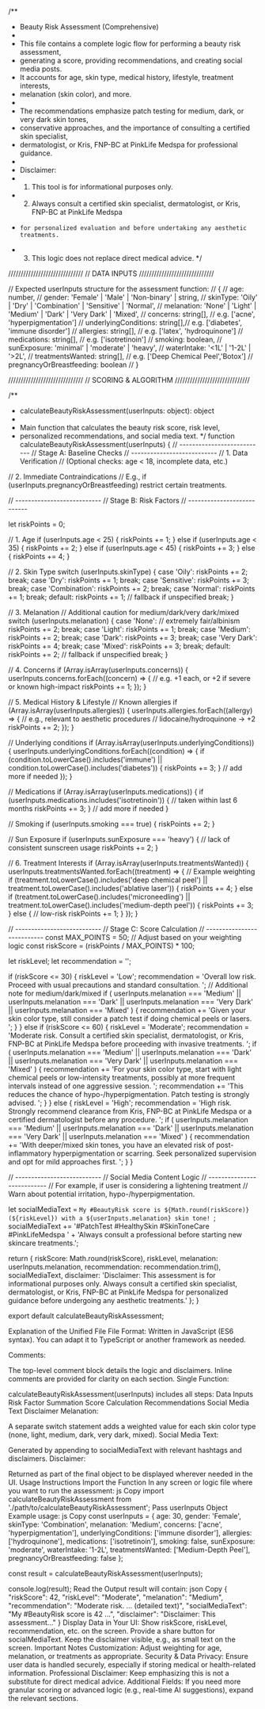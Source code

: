 /**
 *  Beauty Risk Assessment (Comprehensive)
 *
 *  This file contains a complete logic flow for performing a beauty risk assessment,
 *  generating a score, providing recommendations, and creating social media posts.
 *  It accounts for age, skin type, medical history, lifestyle, treatment interests,
 *  melanation (skin color), and more.
 *
 *  The recommendations emphasize patch testing for medium, dark, or very dark skin tones,
 *  conservative approaches, and the importance of consulting a certified skin specialist,
 *  dermatologist, or Kris, FNP-BC at PinkLife Medspa for professional guidance.
 *
 *  Disclaimer:
 *  1. This tool is for informational purposes only.
 *  2. Always consult a certified skin specialist, dermatologist, or Kris, FNP-BC at PinkLife Medspa
 *     for personalized evaluation and before undertaking any aesthetic treatments.
 *  3. This logic does not replace direct medical advice.
 */

//////////////////////////////
//     DATA INPUTS
//////////////////////////////

// Expected userInputs structure for the assessment function:
// {
//   age: number,
//   gender: 'Female' | 'Male' | 'Non-binary' | string,
//   skinType: 'Oily' | 'Dry' | 'Combination' | 'Sensitive' | 'Normal',
//   melanation: 'None' | 'Light' | 'Medium' | 'Dark' | 'Very Dark' | 'Mixed',
//   concerns: string[],            // e.g. ['acne', 'hyperpigmentation']
//   underlyingConditions: string[],// e.g. ['diabetes', 'immune disorder']
//   allergies: string[],           // e.g. ['latex', 'hydroquinone']
//   medications: string[],         // e.g. ['isotretinoin']
//   smoking: boolean,
//   sunExposure: 'minimal' | 'moderate' | 'heavy',
//   waterIntake: '<1L' | '1-2L' | '>2L',
//   treatmentsWanted: string[],    // e.g. ['Deep Chemical Peel','Botox']
//   pregnancyOrBreastfeeding: boolean
// }

//////////////////////////////
//   SCORING & ALGORITHM
//////////////////////////////

/**
 * calculateBeautyRiskAssessment(userInputs: object): object
 *
 * Main function that calculates the beauty risk score, risk level,
 * personalized recommendations, and social media text.
 */
function calculateBeautyRiskAssessment(userInputs) {
  // ---------------------------
  //   Stage A: Baseline Checks
  // ---------------------------
  // 1. Data Verification
  // (Optional checks: age < 18, incomplete data, etc.)

  // 2. Immediate Contraindications
  // E.g., if (userInputs.pregnancyOrBreastfeeding) restrict certain treatments.

  // ---------------------------
  //  Stage B: Risk Factors
  // ---------------------------

  let riskPoints = 0;

  // 1. Age
  if (userInputs.age < 25) {
    riskPoints += 1;
  } else if (userInputs.age < 35) {
    riskPoints += 2;
  } else if (userInputs.age < 45) {
    riskPoints += 3;
  } else {
    riskPoints += 4;
  }

  // 2. Skin Type
  switch (userInputs.skinType) {
    case 'Oily':
      riskPoints += 2;
      break;
    case 'Dry':
      riskPoints += 1;
      break;
    case 'Sensitive':
      riskPoints += 3;
      break;
    case 'Combination':
      riskPoints += 2;
      break;
    case 'Normal':
      riskPoints += 1;
      break;
    default:
      riskPoints += 1; // fallback if unspecified
      break;
  }

  // 3. Melanation
  // Additional caution for medium/dark/very dark/mixed
  switch (userInputs.melanation) {
    case 'None': // extremely fair/albinism
      riskPoints += 2;
      break;
    case 'Light':
      riskPoints += 1;
      break;
    case 'Medium':
      riskPoints += 2;
      break;
    case 'Dark':
      riskPoints += 3;
      break;
    case 'Very Dark':
      riskPoints += 4;
      break;
    case 'Mixed':
      riskPoints += 3;
      break;
    default:
      riskPoints += 2; // fallback if unspecified
      break;
  }

  // 4. Concerns
  if (Array.isArray(userInputs.concerns)) {
    userInputs.concerns.forEach((concern) => {
      // e.g. +1 each, or +2 if severe or known high-impact
      riskPoints += 1;
    });
  }

  // 5. Medical History & Lifestyle
  // Known allergies
  if (Array.isArray(userInputs.allergies)) {
    userInputs.allergies.forEach((allergy) => {
      // e.g., relevant to aesthetic procedures
      // lidocaine/hydroquinone -> +2
      riskPoints += 2;
    });
  }

  // Underlying conditions
  if (Array.isArray(userInputs.underlyingConditions)) {
    userInputs.underlyingConditions.forEach((condition) => {
      if (condition.toLowerCase().includes('immune') || condition.toLowerCase().includes('diabetes')) {
        riskPoints += 3;
      }
      // add more if needed
    });
  }

  // Medications
  if (Array.isArray(userInputs.medications)) {
    if (userInputs.medications.includes('isotretinoin')) {
      // taken within last 6 months
      riskPoints += 3;
    }
    // add more if needed
  }

  // Smoking
  if (userInputs.smoking === true) {
    riskPoints += 2;
  }

  // Sun Exposure
  if (userInputs.sunExposure === 'heavy') {
    // lack of consistent sunscreen usage
    riskPoints += 2;
  }

  // 6. Treatment Interests
  if (Array.isArray(userInputs.treatmentsWanted)) {
    userInputs.treatmentsWanted.forEach((treatment) => {
      // Example weighting
      if (treatment.toLowerCase().includes('deep chemical peel') || treatment.toLowerCase().includes('ablative laser')) {
        riskPoints += 4;
      } else if (treatment.toLowerCase().includes('microneedling') || treatment.toLowerCase().includes('medium-depth peel')) {
        riskPoints += 3;
      } else {
        // low-risk
        riskPoints += 1;
      }
    });
  }

  // ---------------------------
  // Stage C: Score Calculation
  // ---------------------------
  const MAX_POINTS = 50; // Adjust based on your weighting logic
  const riskScore = (riskPoints / MAX_POINTS) * 100;

  let riskLevel;
  let recommendation = '';

  if (riskScore <= 30) {
    riskLevel = 'Low';
    recommendation = 'Overall low risk. Proceed with usual precautions and standard consultation. ';
    // Additional note for medium/dark/mixed
    if (
      userInputs.melanation === 'Medium' ||
      userInputs.melanation === 'Dark' ||
      userInputs.melanation === 'Very Dark' ||
      userInputs.melanation === 'Mixed'
    ) {
      recommendation +=
        'Given your skin color type, still consider a patch test if doing chemical peels or lasers. ';
    }
  } else if (riskScore <= 60) {
    riskLevel = 'Moderate';
    recommendation =
      'Moderate risk. Consult a certified skin specialist, dermatologist, or Kris, FNP-BC at PinkLife Medspa before proceeding with invasive treatments. ';
    if (
      userInputs.melanation === 'Medium' ||
      userInputs.melanation === 'Dark' ||
      userInputs.melanation === 'Very Dark' ||
      userInputs.melanation === 'Mixed'
    ) {
      recommendation +=
        'For your skin color type, start with light chemical peels or low-intensity treatments, possibly at more frequent intervals instead of one aggressive session. ';
      recommendation +=
        'This reduces the chance of hypo-/hyperpigmentation. Patch testing is strongly advised. ';
    }
  } else {
    riskLevel = 'High';
    recommendation =
      'High risk. Strongly recommend clearance from Kris, FNP-BC at PinkLife Medspa or a certified dermatologist before any procedure. ';
    if (
      userInputs.melanation === 'Medium' ||
      userInputs.melanation === 'Dark' ||
      userInputs.melanation === 'Very Dark' ||
      userInputs.melanation === 'Mixed'
    ) {
      recommendation +=
        'With deeper/mixed skin tones, you have an elevated risk of post-inflammatory hyperpigmentation or scarring. Seek personalized supervision and opt for mild approaches first. ';
    }
  }

  // ---------------------------
  // Social Media Content Logic
  // ---------------------------
  // For example, if user is considering a lightening treatment
  // Warn about potential irritation, hypo-/hyperpigmentation.

  let socialMediaText = `My #BeautyRisk score is ${Math.round(riskScore)} (${riskLevel}) with a ${userInputs.melanation} skin tone! `;
  socialMediaText +=
    '#PatchTest #HealthySkin #SkinToneCare #PinkLifeMedspa ' +
    'Always consult a professional before starting new skincare treatments.';

  return {
    riskScore: Math.round(riskScore),
    riskLevel,
    melanation: userInputs.melanation,
    recommendation: recommendation.trim(),
    socialMediaText,
    disclaimer:
      'Disclaimer: This assessment is for informational purposes only. Always consult a certified skin specialist, dermatologist, or Kris, FNP-BC at PinkLife Medspa for personalized guidance before undergoing any aesthetic treatments.'
  };
}

export default calculateBeautyRiskAssessment;

Explanation of the Unified File
File Format: Written in JavaScript (ES6 syntax). You can adapt it to TypeScript or another framework as needed.

Comments:

The top-level comment block details the logic and disclaimers.
Inline comments are provided for clarity on each section.
Single Function:

calculateBeautyRiskAssessment(userInputs) includes all steps:
Data Inputs
Risk Factor Summation
Score Calculation
Recommendations
Social Media Text
Disclaimer
Melanation:

A separate switch statement adds a weighted value for each skin color type (none, light, medium, dark, very dark, mixed).
Social Media Text:

Generated by appending to socialMediaText with relevant hashtags and disclaimers.
Disclaimer:

Returned as part of the final object to be displayed wherever needed in the UI.
Usage Instructions
Import the Function
In any screen or logic file where you want to run the assessment:
js
Copy
import calculateBeautyRiskAssessment from './path/to/calculateBeautyRiskAssessment';
Pass userInputs Object
Example usage:
js
Copy
const userInputs = {
  age: 30,
  gender: 'Female',
  skinType: 'Combination',
  melanation: 'Medium',
  concerns: ['acne', 'hyperpigmentation'],
  underlyingConditions: ['immune disorder'],
  allergies: ['hydroquinone'],
  medications: ['isotretinoin'],
  smoking: false,
  sunExposure: 'moderate',
  waterIntake: '1-2L',
  treatmentsWanted: ['Medium-Depth Peel'],
  pregnancyOrBreastfeeding: false
};

const result = calculateBeautyRiskAssessment(userInputs);

console.log(result);
Read the Output
result will contain:
json
Copy
{
  "riskScore": 42,
  "riskLevel": "Moderate",
  "melanation": "Medium",
  "recommendation": "Moderate risk. ... (detailed text)",
  "socialMediaText": "My #BeautyRisk score is 42 ...",
  "disclaimer": "Disclaimer: This assessment..."
}
Display Data in Your UI:
Show riskScore, riskLevel, recommendation, etc. on the screen.
Provide a share button for socialMediaText.
Keep the disclaimer visible, e.g., as small text on the screen.
Important Notes
Customization:
Adjust weighting for age, melanation, or treatments as appropriate.
Security & Data Privacy:
Ensure user data is handled securely, especially if storing medical or health-related information.
Professional Disclaimer:
Keep emphasizing this is not a substitute for direct medical advice.
Additional Fields:
If you need more granular scoring or advanced logic (e.g., real-time AI suggestions), expand the relevant sections.
